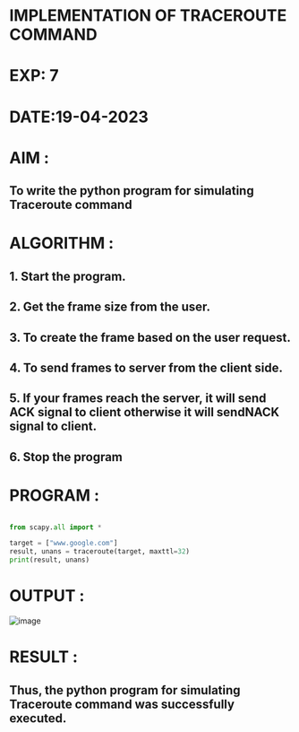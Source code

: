 # IMPLEMENTATION OF TRACEROUTE COMMAND

# EXP: 7

# DATE:19-04-2023

# AIM :
## To write the python program for simulating Traceroute command

# ALGORITHM :
## 1. Start the program.
## 2. Get the frame size from the user.
## 3. To create the frame based on the user request.
## 4. To send frames to server from the client side.
## 5. If your frames reach the server, it will send ACK signal to client otherwise it will sendNACK signal to client.
## 6. Stop the program

# PROGRAM :
```PYTHON 3 

from scapy.all import *

target = ["www.google.com"]
result, unans = traceroute(target, maxttl=32)
print(result, unans)
```


# OUTPUT :
![image](https://github.com/SudharsanamRK/EX-7/assets/115523484/8d3fcaf3-f270-4a86-bf6f-38905453fa6f)


# RESULT :
## Thus, the python program for simulating Traceroute command was successfully executed.
